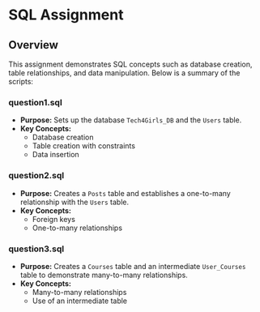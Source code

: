 # SQL Assignment

## Overview
This assignment demonstrates SQL concepts such as database creation, table relationships, and data manipulation. Below is a summary of the scripts:

### question1.sql
- **Purpose:** Sets up the database `Tech4Girls_DB` and the `Users` table.
- **Key Concepts:**
  - Database creation
  - Table creation with constraints
  - Data insertion

### question2.sql
- **Purpose:** Creates a `Posts` table and establishes a one-to-many relationship with the `Users` table.
- **Key Concepts:**
  - Foreign keys
  - One-to-many relationships

### question3.sql
- **Purpose:** Creates a `Courses` table and an intermediate `User_Courses` table to demonstrate many-to-many relationships.
- **Key Concepts:**
  - Many-to-many relationships
  - Use of an intermediate table
